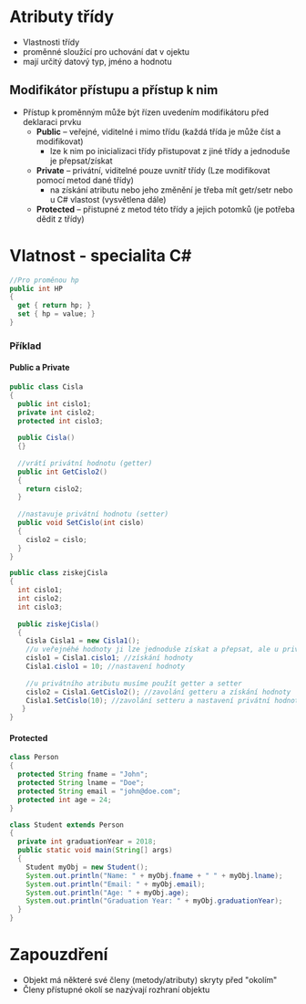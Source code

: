 # Atributy třídy
* Vlastnosti třídy
* proměnné sloužící pro uchování dat v ojektu
* mají určitý datový typ, jméno a hodnotu

## Modifikátor přístupu a přístup k nim
* Přístup k proměnným může být řízen uvedením modifikátoru před deklaraci prvku 
  - **Public** – veřejné, viditelné i mimo třídu (každá třída je může číst a modifikovat)
    - lze k nim po inicializaci třídy přistupovat z jiné třídy a jednoduše je přepsat/získat
  - **Private** – privátní, viditelné pouze uvnitř třídy (Lze modifikovat pomocí metod dané třídy)
    - na získání atributu nebo jeho změnění je třeba mít getr/setr nebo u C# vlastost (vysvětlena dále)
  - **Protected** – přistupné z metod této třídy a jejich potomků (je potřeba dědit z třídy)
  
# Vlatnost - specialita C#
```C#
//Pro proměnou hp
public int HP
{
  get { return hp; }
  set { hp = value; }
}
```

### Příklad
#### Public a Private
```java
public class Cisla
{
  public int cislo1;
  private int cislo2;
  protected int cislo3;
  
  public Cisla()
  {}
  
  //vrátí privátní hodnotu (getter)
  public int GetCislo2()
  {
    return cislo2;
  }
  
  //nastavuje privátní hodnotu (setter)
  public void SetCislo(int cislo)
  {
    cislo2 = cislo;
  }
}

public class ziskejCisla
{
  int cislo1;
  int cislo2;
  int cislo3;
  
  public ziskejCisla()
  {
    Cisla Cisla1 = new Cisla1();
    //u veřejnéhé hodnoty ji lze jednoduše získat a přepsat, ale u privátního atributu toto nelze udělat
    cislo1 = Cisla1.cislo1; //získání hodnoty
    Cisla1.cislo1 = 10; //nastavení hodnoty
    
    //u privátního atributu musíme použít getter a setter
    cislo2 = Cisla1.GetCislo2(); //zavolání getteru a získání hodnoty
    Cisla1.SetCislo(10); //zavolání setteru a nastavení privátní hodnoty
   }
}
```

#### Protected 
```java
class Person 
{
  protected String fname = "John";
  protected String lname = "Doe";
  protected String email = "john@doe.com";
  protected int age = 24;
}

class Student extends Person 
{
  private int graduationYear = 2018;
  public static void main(String[] args) 
  {
    Student myObj = new Student();
    System.out.println("Name: " + myObj.fname + " " + myObj.lname);
    System.out.println("Email: " + myObj.email);
    System.out.println("Age: " + myObj.age);
    System.out.println("Graduation Year: " + myObj.graduationYear);
  }
}
```

# Zapouzdření
* Objekt má některé své členy (metody/atributy) skryty před "okolím" 
* Členy přístupné okolí se nazývají rozhraní objektu


